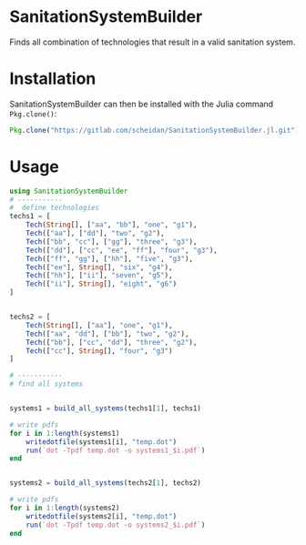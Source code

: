 # SanitationSystemBuilder


Finds all combination of technologies that result in a valid
sanitation system.


# Installation

SanitationSystemBuilder can then be installed with the Julia command`
Pkg.clone()`:
```Julia
Pkg.clone("https://gitlab.com/scheidan/SanitationSystemBuilder.jl.git")
```

# Usage

```Julia
using SanitationSystemBuilder
# -----------
#  define technologies
techs1 = [
    Tech(String[], ["aa", "bb"], "one", "g1"),
    Tech(["aa"], ["dd"], "two", "g2"),
    Tech(["bb", "cc"], ["gg"], "three", "g3"),
    Tech(["dd"], ["cc", "ee", "ff"], "four", "g3"),
    Tech(["ff", "gg"], ["hh"], "five", "g3"),
    Tech(["ee"], String[], "six", "g4"),
    Tech(["hh"], ["ii"], "seven", "g5"),
    Tech(["ii"], String[], "eight", "g6")
]


techs2 = [
    Tech(String[], ["aa"], "one", "g1"),
    Tech(["aa", "dd"], ["bb"], "two", "g2"),
    Tech(["bb"], ["cc", "dd"], "three", "g2"),
    Tech(["cc"], String[], "four", "g3")
]

# -----------
# find all systems


systems1 = build_all_systems(techs1[1], techs1)

# write pdfs
for i in 1:length(systems1)
    writedotfile(systems1[i], "temp.dot")
    run(`dot -Tpdf temp.dot -o systems1_$i.pdf`)
end


systems2 = build_all_systems(techs2[1], techs2)

# write pdfs
for i in 1:length(systems2)
    writedotfile(systems2[i], "temp.dot")
    run(`dot -Tpdf temp.dot -o systems2_$i.pdf`)
end


```
